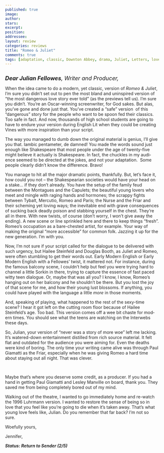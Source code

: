 ```yaml
---
published: true
image:
author: 
stars: 
excerpt: 
position: 
addressee: 
layout: review
categories: reviews
title: "Romeo & Juliet"
comments: true
tags: [adaptation, classic, Downton Abbey, drama, Juliet, Letters, love, romance, Romeo]
---
```

<div><p><span class="full-image-block ssNonEditable"><span><a href="/letters/2013/10/14/romeo-juliet.html"><img src="http://static.squarespace.com/static/5005f6bcc4aa41161b33e89e/5329cf1fe4b07c068ebf74de/5329cf1fe4b07c068ebf78e6/1381771650453/Romeo%20and%20Juliet.jpg" alt="" /></a></span></span></p>
<p class="Default"><em><span style="font-size:130%;"><strong>Dear Julian Fellowes</strong>, Writer and Producer,</span></em></p>
<p class="Default"><span style="color:#262626;" lang="EN-CA">When the idea came to do a modern, yet classic, version of <em>Romeo &amp; Juliet</em>, I&#8217;m sure you didn&#8217;t set out to pen the most bland and uninspired version of &ldquo;the most dangerous love story ever told&rdquo; (as the previews tell us). I&#8217;m sure you didn&#8217;t. You&#8217;re an Oscar-winning screenwriter, for God sakes. But alas, you&#8217;ve gone and done just that. You&rsquo;ve created a &ldquo;safe&rdquo; version&nbsp; of this &ldquo;dangerous&rdquo; story for the people who want to be spoon fed their classics. Too safe in fact. And now, thousands of high school students are going to have to endure your version during English Lit when they could be creating Vines with more inspiration than your script.</span></p>
<p class="Default"><span style="color:#262626;" lang="EN-CA">The way you managed to dumb down the original material is genius, I&#8217;ll give you that. Iambic pentameter, de damned! You made the words sound just enough like Shakespeare that most people under the age of twenty-five might believe it actually is Shakespeare. In fact, the chuckles in my audience seemed to be directed at the jokes, and not your adaptation. &nbsp;Some people clearly didn&rsquo;t know the difference. Bravo!</span></p>
<p class="Default"><span style="color:#262626;" lang="EN-CA">You manage to hit all the major dramatic points, thankfully. But, let&#8217;s face it, how could you not &ndash; the Shakespearian societies would have your head on a stake&#8230; if they don&#8217;t already. You have the setup of the family feud between the Montagues and the Capulets; the beautiful young lovers who meet and mingle with raging hands and hormones; the scrappy fights between Tybalt, Mercutio, Romeo and Paris; the Nurse and the Friar and their scheming yet loving ways; the inevitable end with grave consequences of sucking back deadly poison and stabbing yourself in the chest. They&#8217;re all in there. With new twists, of course (don&#8217;t worry, I won&#8217;t give away the ending). A new scene or line sprinkled here and there to keep things &ldquo;fresh&rdquo;. Romeo&#8217;s occupation as a bare-chested artist, for example. Your way of making the original &ldquo;more accessible&rdquo; for common folk. Jazzing it up for the new generation. I&#8217;m with you.</span></p>
<p class="Default"><span style="color:#262626;" lang="EN-CA">Now, I&#8217;m not sure if your script called for the dialogue to be delivered with such urgency, but Hailee Steinfeld and Douglas Booth, as Juliet and Romeo, were often stumbling to get their words out. Early Modern English or Early Modern English with a Fellowes&#8217; twist, it mattered not. For instance, during the famous balcony scene, I couldn&#8217;t help but feel you were trying hard to channel a little Sorkin in there, trying to capture the essence of fast paced witty teen dialogue. Or, maybe that was all you? I know, I know, Romeo&#8217;s hanging out on her balcony and he shouldn&#8217;t be there. But you lost the joy of that scene for me, and how their young lust blossoms. If anything, you could have played with the language a little <em>more</em> in those moments.</span></p>
<p><span style="color:#262626;" lang="EN-CA">And, speaking of playing, what happened to the rest of the sexy-time scene? I hear it got left on the cutting room floor because of Hailee Steinfeld&#8217;s age. Too bad. This version comes off a wee bit chaste for modern times. You should see what the teens are watching on the Interwebs these days.</span></p>
<p class="Default"><span style="color:#262626;" lang="EN-CA">So, Julian, your version of &ldquo;never was a story of more woe&rdquo; left me lacking. It&#8217;s watered-down entertainment distilled from rich source material. It felt flat and outdated for the audience you were aiming for. Even the deaths were kind of boring. The only time your writing came alive was through Paul Giamatti as the Friar, especially when he was giving Romeo a hard time about staying out all night. That was clever.</span></p>
<p class="Default"><span style="color:#262626;" lang="EN-CA">&nbsp;</span></p>
<p class="Default"><span style="color:#262626;" lang="EN-CA">Maybe that&rsquo;s where you deserve some credit, as a producer. If you had a hand in getting Paul Giamatti and Lesley Manville on board, thank you. They saved me from being completely bored out of my mind.</span></p>
<p class="Default"><span style="color:#262626;" lang="EN-CA">Walking out of the theatre, I wanted to go immediately home and re-watch the 1996 Luhrmann version. I wanted to restore the sense of being so in love that you feel like you&#8217;re going to die when it&#8217;s taken away. That&#8217;s what young love feels like, Julian. Do you remember that far back? I&#8217;m not so sure.</span></p>
<p class="Default"><span style="color:#262626;" lang="EN-CA">Woefully yours,</span></p>
<p class="Default"><span style="color:#262626;" lang="EN-CA">Jennifer,</span></p>
<p class="Default"><strong><em><span style="color:#262626;" lang="EN-CA">Status: Return to Sender (2/5)</span></em></strong></p></div>
